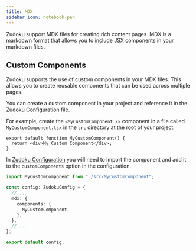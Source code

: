 ```yaml
---
title: MDX
sidebar_icon: notebook-pen
---
```


Zudoku support MDX files for creating rich content pages. MDX is a markdown format that allows you to include JSX components in your markdown files.

## Custom Components

Zudoku supports the use of custom components in your MDX files. This allows you to create reusable components that can be used across multiple pages.

You can create a custom component in your project and reference it in the [Zudoku Configuration](/docs/configuration/overview) file.

For example, create the `<MyCustomComponent />` component in a file called `MyCustomComponent.tsx` in the `src` directory at the root of your project.

```tsx
export default function MyCustomComponent() {
  return <div>My Custom Component</div>;
}
```

In [Zudoku Configuration](/docs/configuration/overview) you will need to import the component and add it to the `customComponents` option in the configuration.

```ts
import MyCustomComponent from "./src/MyCustomComponent";

const config: ZudokuConfig = {
  // ...
  mdx: {
    components: {
      MyCustomComponent,
    },
  },
  // ...
};

export default config;
```
